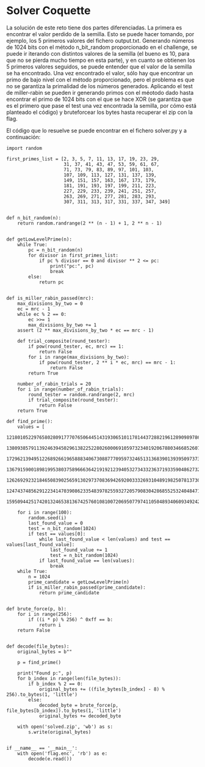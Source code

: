 # Solver Coquette

La solución de este reto tiene dos partes diferenciadas. La primera es encontrar el valor perdido de la semilla. Esto se puede hacer tomando, por ejemplo, los 5 primeros valores del fichero output.txt. Generando números de 1024 bits con el método n_bit_random proporcionado en el challenge, se puede ir iterando con distintos valores de la semilla (el bueno es 10, para que no se pierda mucho tiempo en esta parte), y en cuanto se obtienen los 5 primeros valores seguidos, se puede entender que el valor de la semilla se ha encontrado. Una vez encontrado el valor, sólo hay que encontrar un primo de bajo nivel con el método proporcionado, pero el problema es que no se garantiza la primalidad de los números generados. Aplicando el test de miller-rabin se pueden ir generando primos con el méotodo dado hasta encontrar el primo de 1024 bits con el que se hace XOR (se garantiza que es el primero que pase el test una vez encontrada la semilla, por cómo está planteado el código) y bruteforcear los bytes hasta recuperar el zip con la flag. 

El código que lo resuelve se puede encontrar en el fichero solver.py y a continuación:

```python3
import random

first_primes_list = [2, 3, 5, 7, 11, 13, 17, 19, 23, 29,
                     31, 37, 41, 43, 47, 53, 59, 61, 67,
                     71, 73, 79, 83, 89, 97, 101, 103,
                     107, 109, 113, 127, 131, 137, 139,
                     149, 151, 157, 163, 167, 173, 179,
                     181, 191, 193, 197, 199, 211, 223,
                     227, 229, 233, 239, 241, 251, 257,
                     263, 269, 271, 277, 281, 283, 293,
                     307, 311, 313, 317, 331, 337, 347, 349]


def n_bit_random(n):
    return random.randrange(2 ** (n - 1) + 1, 2 ** n - 1)


def getLowLevelPrime(n):
    while True:
        pc = n_bit_random(n)
        for divisor in first_primes_list:
            if pc % divisor == 0 and divisor ** 2 <= pc:
                print("pc:", pc)
                break
        else:
            return pc


def is_miller_rabin_passed(mrc):
    max_divisions_by_two = 0
    ec = mrc - 1
    while ec % 2 == 0:
        ec >>= 1
        max_divisions_by_two += 1
    assert (2 ** max_divisions_by_two * ec == mrc - 1)

    def trial_composite(round_tester):
        if pow(round_tester, ec, mrc) == 1:
            return False
        for i in range(max_divisions_by_two):
            if pow(round_tester, 2 ** i * ec, mrc) == mrc - 1:
                return False
        return True

    number_of_rabin_trials = 20
    for i in range(number_of_rabin_trials):
        round_tester = random.randrange(2, mrc)
        if trial_composite(round_tester):
            return False
    return True

def find_prime():
    values = [
        121801052297658028091777076506445143193065101178144372882196128909897866332438422565688398220182131195200015710061040139683639767479864483141606628224838341699237057452367041152968465108187249409929095720450658473624350235695103663251998400585620402131556598873685794575789216195478299765023121924089717420244,
        138093857911392463945029613822522802600069105973234019206788034668526076809028461255031254837856593916298012112801503042867878338390612151994754376792406698715059840981301702034025636498867653603716437151906310311210568549328472344618937214040917263369352398108446408200917304001434370059359364679054887284234,
        172962139495122689266196588834067308877709597324651313683901393950973739512788259236807367333790431731082645680753080118811231197103951796080355082855436552022683636381581137387323758694284359910548640317081624358904129885479683940365182769670539704666177591482721693973091277989904121477386104337660114614223,
        136791590018981995380375896663642191921239405327343323637193359048627323615416863388532224199479266334021421104244864089771508654507384856068508169518568885198473673954723675994673180329022265411842609969138507249124005385053835116912340618255274325442358142600509643622671667329457620698570742372314519274837,
        126269292321846508390256591302973708369426920033326931048919825078137301017406842637479681757695160602973962555713939595636732723211984686957689174658820262882042297658481723696526563950242304112670551426412621296184499988784699194089452683442460598994658993344630225149745852587795636063378257028508304774338,
        124743748562912234147039086233548397825593272057908304286855253240484717622022433349874992175876723314821276321021164457828293266596549811709885688780749617170796592333878167470305448397144779600780496845220758102925931358821349074259104087773502518575998045896931153368087158162535208199418607341455719896861,
        159509442517420132465381367425760108100720695077974110504893406093492427829130184384190196217678394684873738827619827690551849102467319800976525564499531299194012084383448146396113219875153419430059950572371425345905799101491365136621648574539585311902508145258312920391379787388007257388470978623316960071408]

    for i in range(100):
        random.seed(i)
        last_found_value = 0
        test = n_bit_random(1024)
        if test == values[0]:
            while last_found_value < len(values) and test == values[last_found_value]:
                last_found_value += 1
                test = n_bit_random(1024)
            if last_found_value == len(values):
                break
    while True:
        n = 1024
        prime_candidate = getLowLevelPrime(n)
        if is_miller_rabin_passed(prime_candidate):
            return prime_candidate


def brute_force(p, b):
    for i in range(256):
        if ((i * p) % 256) ^ 0xff == b:
            return i
    return False


def decode(file_bytes):
    original_bytes = b""

    p = find_prime()

    print("Found p:", p)
    for b_index in range(len(file_bytes)):
        if b_index % 2 == 0:
            original_bytes += ((file_bytes[b_index] - 8) % 256).to_bytes(1, 'little')
        else:
            decoded_byte = brute_force(p, file_bytes[b_index]).to_bytes(1, 'little')
            original_bytes += decoded_byte

    with open('solved.zip', 'wb') as s:
        s.write(original_bytes)


if __name__ == '__main__':
    with open('flag.enc', 'rb') as e:
        decode(e.read())
```
